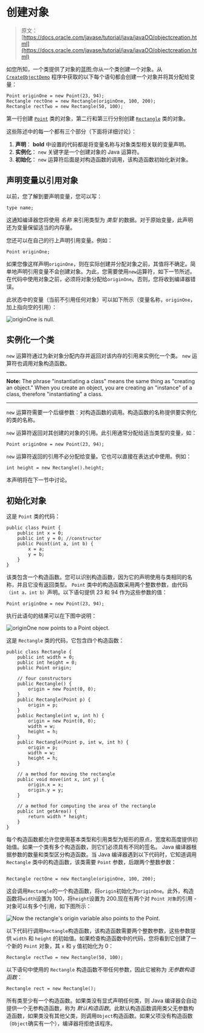 # 创建对象

> 原文： [https://docs.oracle.com/javase/tutorial/java/javaOO/objectcreation.html](https://docs.oracle.com/javase/tutorial/java/javaOO/objectcreation.html)

如您所知，一个类提供了对象的蓝图;你从一个类创建一个对象。从 [`CreateObjectDemo`](examples/CreateObjectDemo.java) 程序中获取的以下每个语句都会创建一个对象并将其分配给变量：

```
Point originOne = new Point(23, 94);
Rectangle rectOne = new Rectangle(originOne, 100, 200);
Rectangle rectTwo = new Rectangle(50, 100);

```

第一行创建 [`Point`](examples/Point.java) 类的对象，第二行和第三行分别创建 [`Rectangle`](examples/Rectangle.java) 类的对象。

这些陈述中的每一个都有三个部分（下面将详细讨论）：

1.  **声明**： **bold** 中设置的代码都是将变量名称与对象类型相关联的变量声明。
2.  **实例化**： `new` 关键字是一个创建对象的 Java 运算符。
3.  **初始化**： `new` 运算符后面是对构造函数的调用，该构造函数初始化新对象。

## 声明变量以引用对象

以前，您了解到要声明变量，您可以写：

```
type name;

```

这通知编译器您将使用 _名称_ 来引用类型为 _类型_ 的数据。对于原始变量，此声明还为变量保留适当的内存量。

您还可以在自己的行上声明引用变量。例如：

```
Point originOne;

```

如果您像这样声明`originOne`，则在实际创建并分配对象之前，其值将不确定。简单地声明引用变量不会创建对象。为此，您需要使用`new`运算符，如下一节所述。在代码中使用对象之前，必须将对象分配给`originOne`。否则，您将收到编译器错误。

此状态中的变量（当前不引用任何对象）可以如下所示（变量名称，`originOne`，加上指向空的引用）：

![originOne is null.](img/b097c2585db5a8efc2db67c9b863e7fe.jpg)

## 实例化一个类

`new` 运算符通过为新对象分配内存并返回对该内存的引用来实例化一个类。 `new` 运算符也调用对象构造函数。

* * *

**Note:** The phrase "instantiating a class" means the same thing as "creating an object." When you create an object, you are creating an "instance" of a class, therefore "instantiating" a class.

* * *

`new` 运算符需要一个后缀参数：对构造函数的调用。构造函数的名称提供要实例化的类的名称。

`new` 运算符返回对其创建的对象的引用。此引用通常分配给适当类型的变量，如：

```
Point originOne = new Point(23, 94);

```

`new` 运算符返回的引用不必分配给变量。它也可以直接在表达式中使用。例如：

```
int height = new Rectangle().height;

```

本声明将在下一节中讨论。

## 初始化对象

这是 `Point` 类的代码：

```
public class Point {
    public int x = 0;
    public int y = 0; //constructor
    public Point(int a, int b) {
        x = a;
        y = b;
    }
}

```

该类包含一个构造函数。您可以识别构造函数，因为它的声明使用与类相同的名称，并且它没有返回类型。 `Point` 类中的构造函数采用两个整数参数，由代码`（int a，int b）`声明。以下语句提供 23 和 94 作为这些参数的值：

```
Point originOne = new Point(23, 94);

```

执行此语句的结果可以在下图中说明：

![originOne now points to a Point object.](img/fb5cf391b552952cb2fd63ee096af3bf.jpg)

这是 `Rectangle` 类的代码，它包含四个构造函数：

```
public class Rectangle {
    public int width = 0;
    public int height = 0;
    public Point origin;

    // four constructors
    public Rectangle() {
        origin = new Point(0, 0);
    }
    public Rectangle(Point p) {
        origin = p;
    }
    public Rectangle(int w, int h) {
        origin = new Point(0, 0);
        width = w;
        height = h;
    }
    public Rectangle(Point p, int w, int h) {
        origin = p;
        width = w;
        height = h;
    }

    // a method for moving the rectangle
    public void move(int x, int y) {
        origin.x = x;
        origin.y = y;
    }

    // a method for computing the area of the rectangle
    public int getArea() {
        return width * height;
    }
}

```

每个构造函数都允许您使用基本类型和引用类型为矩形的原点，宽度和高度提供初始值。如果一个类有多个构造函数，则它们必须具有不同的签名。 Java 编译器根据参数的数量和类型区分构造函数。当 Java 编译器遇到以下代码时，它知道调用 `Rectangle` 类中的构造函数，该类需要 `Point` 参数，后跟两个整数参数：

```

Rectangle rectOne = new Rectangle(originOne, 100, 200);

```

这会调用`Rectangle`的一个构造函数，将`origin`初始化为`originOne`。此外，构造函数将`width`设置为 100，将`height`设置为 200.现在有两个对 `Point 对象`的引用 - 对象可以有多个引用，如下图所示：

![Now the rectangle's origin variable also points to the Point.](img/60f2969e1c11172a36bb4aaceff166c1.jpg)

以下代码行调用`Rectangle`构造函数，该构造函数需要两个整数参数，这些参数提供 `width` 和 `height` 的初始值。如果检查构造函数中的代码，您将看到它创建了一个新的 `Point` 对象，其 `x` 和 `y` 值初始化为 0：

```
Rectangle rectTwo = new Rectangle(50, 100);

```

以下语句中使用的 `Rectangle` 构造函数不带任何参数，因此它被称为 _无参数构造函数_：

```
Rectangle rect = new Rectangle();

```

所有类至少有一个构造函数。如果类没有显式声明任何类，则 Java 编译器会自动提供一个无参构造函数，称为 _默认构造函数_。此默认构造函数调用类父无参数构造函数，如果类没有其他父类，则调用`Object`构造函数。如果父项没有构造函数（`Object`确实有一个），编译器将拒绝该程序。